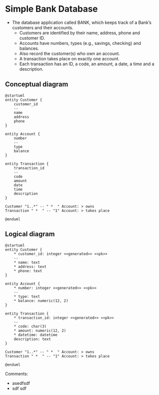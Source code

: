 # Simple Bank Database

- The database application called BANK, which keeps track of a Bank’s customers
  and their accounts.
    - Customers are identified by their name, address, phone and customer ID.
    - Accounts have numbers, types (e.g., savings, checking) and balances.
    - Also record the customer(s) who own an account.
    - A transaction takes place on exactly one account.
    - Each transaction has an ID, a code, an amount, a date, a time and a
      description.


## Conceptual diagram

```plantuml
@startuml
entity Customer {
    customer_id
    --
    name
    address
    phone
}

entity Account {
    number
    --
    type
    balance
}

entity Transaction {
    transaction_id
    --
    code
    amount
    date
    time
    description
}

Customer "1..*" -- " *  " Account: > owns
Transaction " *  " -- "1" Account: > takes place

@enduml
```

## Logical diagram

```plantuml
@startuml
entity Customer {
    * customer_id: integer <<generated>> <<pk>>
    --
    * name: text
    * address: text
    * phone: text
}

entity Account {
    * number: integer <<generated>> <<pk>>
    --
    * type: text
    * balance: numeric(12, 2)
}

entity Transaction {
    * transaction_id: integer <<generated>> <<pk>>
    --
    * code: char(3)
    * amount: numeric(12, 2)
    * datetime: datetime
    description: text
}

Customer "1..*" -- " *  " Account: > owns
Transaction " *  " -- "1" Account: > takes place

@enduml
```

Comments:
- asedfsdf 
- sdf sdf